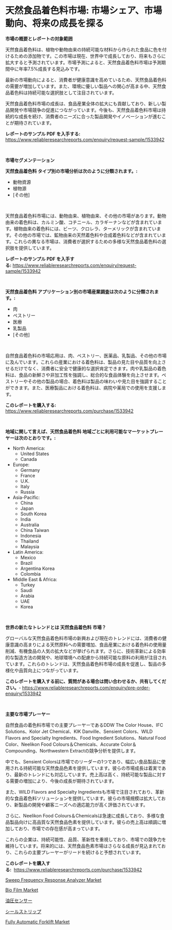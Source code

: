 <p><h1>天然食品着色料市場: 市場シェア、市場動向、将来の成長を探る</h1></p><p><strong>市場の概要とレポートの対象範囲</strong></p>
<p><p>天然食品着色料は、植物や動物由来の持続可能な材料から作られた食品に色を付けるための添加物です。この市場は現在、世界中で成長しており、将来もさらに拡大すると予測されています。市場予測によると、天然食品着色料市場は予測期間中に年率7.5%成長する見込みです。</p><p>最新の市場動向によると、消費者が健康意識を高めているため、天然食品着色料の需要が増加しています。また、環境に優しい製品への関心が高まる中、天然食品着色料は持続可能な選択肢として注目されています。</p><p>天然食品着色料市場の成長は、食品産業全体の拡大にも貢献しており、新しい製品開発や市場競争の促進につながっています。今後も、天然食品着色料市場は持続的な成長を続け、消費者のニーズに合った製品開発やイノベーションが進むことが期待されています。</p></p>
<p><strong>レポートのサンプル PDF を入手する:</strong> <a href="https://www.reliableresearchreports.com/enquiry/request-sample/1533942">https://www.reliableresearchreports.com/enquiry/request-sample/1533942</a></p>
<p>&nbsp;</p>
<p><strong>市場セグメンテーション</strong></p>
<p><strong>天然食品着色料 タイプ別の市場分析は次のように分類されます。:</strong></p>
<p><ul><li>動物資源</li><li>植物源</li><li>[その他]</li></ul></p>
<p>&nbsp;</p>
<p><p>天然食品着色料市場には、動物由来、植物由来、その他の市場があります。動物由来の着色料は、カルミン酸、コチニール、カラギーナンなどが含まれています。植物由来の着色料には、ビーツ、クロレラ、ターメリックが含まれています。その他の市場では、鉱物由来の天然着色料や合成着色料などが含まれています。これらの異なる市場は、消費者が選択するための多様な天然食品着色料の選択肢を提供しています。</p></p>
<p><strong>レポートのサンプル PDF を入手する:</strong>&nbsp;<a href="https://www.reliableresearchreports.com/enquiry/request-sample/1533942">https://www.reliableresearchreports.com/enquiry/request-sample/1533942</a></p>
<p>&nbsp;</p>
<p><strong> 天然食品着色料 アプリケーション別の市場産業調査は次のように分類されます。:</strong></p>
<p><ul><li>肉</li><li>ペストリー</li><li>医療</li><li>乳製品</li><li>[その他]</li></ul></p>
<p>&nbsp;</p>
<p><p>自然食品着色料の市場応用は、肉、ペストリー、医薬品、乳製品、その他の市場に及んでいます。これらの産業における着色料は、製品の見た目や品質を向上させるだけでなく、消費者に安全で健康的な選択肯定できます。肉や乳製品の着色料は、食品の新鮮さや非加工性を強調し、総合的な食品体験を向上させます。ペストリーやその他の製品の場合、着色料は製品の味わいや見た目を強調することができます。また、医療製品における着色料は、病院や薬局での使用を支援します。</p></p>
<p><strong>このレポートを購入する:</strong>&nbsp; <a href="https://www.reliableresearchreports.com/purchase/1533942">https://www.reliableresearchreports.com/purchase/1533942</a></p>
<p>&nbsp;</p>
<p><strong>地域に関して言えば、天然食品着色料 地域ごとに利用可能なマーケットプレーヤーは次のとおりです。:</strong></p>
<p><ul>
    <li>
        North America:
        <ul>
            <li>United States</li>
            <li>Canada</li>
        </ul>
    </li>
    <li>
        Europe:
        <ul>
            <li>Germany</li>
            <li>France</li>
            <li>U.K.</li>
            <li>Italy</li>
            <li>Russia</li>
        </ul>
    </li>
    <li>
        Asia-Pacific:
        <ul>
            <li>China</li>
            <li>Japan</li>
            <li>South Korea</li>
            <li>India</li>
            <li>Australia</li>
            <li>China Taiwan</li>
            <li>Indonesia</li>
            <li>Thailand</li>
            <li>Malaysia</li>
        </ul>
    </li>
    <li>
        Latin America:
        <ul>
            <li>Mexico</li>
            <li>Brazil</li>
            <li>Argentina Korea</li>
            <li>Colombia</li>
        </ul>
    </li>
    <li>
        Middle East & Africa:
        <ul>
            <li>Turkey</li>
            <li>Saudi</li>
            <li>Arabia</li>
            <li>UAE</li>
            <li>Korea</li>
        </ul>
    </li>
    </ul></p>
<p>&nbsp;</p>
<p><strong>世界の新たなトレンドとは 天然食品着色料 市場？</strong></p>
<p><p>グローバルな天然食品着色料市場の新興および現在のトレンドには、消費者の健康意識の高まりによる天然原料への需要増加、食品産業における着色料の使用量削減、有機食品の人気の拡大などが挙げられます。さらに、技術革新による効率的な製造方法の開発や、地球環境への配慮から持続可能な原料の利用が注目されています。これらのトレンドは、天然食品着色料市場の成長を促進し、製品の多様化や品質向上につながっています。</p></p>
<p><strong>このレポートを購入する前に、質問がある場合は問い合わせるか、共有してください。</strong>- <a href="https://www.reliableresearchreports.com/enquiry/pre-order-enquiry/1533942">https://www.reliableresearchreports.com/enquiry/pre-order-enquiry/1533942</a></p>
<p>&nbsp;</p>
<p><strong>主要な市場プレーヤー</strong></p>
<p><p>自然食品の着色料市場での主要プレーヤーであるDDW The Color House、IFC Solutions、Kolor Jet Chemical、KIK Danville、Sensient Colors、WILD Flavors and Specialty Ingredients、Food Ingredient Solutions、Natural Food Color、Neelikon Food Colours＆Chemicals、Accurate Color＆Compounding、Northwestern Extractの競争分析を提供します。 </p><p>中でも、Sensient Colorsは市場でのリーダーの1つであり、幅広い食品製品に使用される持続可能な天然食品色素を提供しています。彼らの市場成長は着実であり、最新のトレンドにも対応しています。売上高は高く、持続可能な製品に対する需要の増加により、今後の成長が期待されています。</p><p>また、WILD Flavors and Specialty Ingredientsも市場で注目されており、革新的な食品着色料ソリューションを提供しています。彼らの市場規模は拡大しており、新製品の開発や顧客ニーズへの適応能力が高く評価されています。</p><p>さらに、Neelikon Food Colours＆Chemicalsは急速に成長しており、多様な食品製品向けに高品質な天然食品色素を提供しています。彼らの売上高は順調に増加しており、市場での存在感が高まっています。</p><p>これらの企業は、持続可能性、品質、革新性を重視しており、市場での競争力を維持しています。将来的には、天然食品色素市場はさらなる成長が見込まれており、これらの主要プレーヤーがリードを続けると予想されています。</p></p>
<p><strong>このレポートを購入する:</strong>&nbsp;&nbsp;<a href="https://www.reliableresearchreports.com/purchase/1533942">https://www.reliableresearchreports.com/purchase/1533942</a></p>
<p><p><a href="https://view.publitas.com/reportprime-1/sweep-frequency-response-analyzer-market-dynamics-2024-2031-also-about-its-market-trends-projections-and-opportunities/">Sweep Frequency Response Analyzer Market</a></p><p><a href="https://cat-emmental-94b.notion.site/Bio-Film-Market-Size-Growing-and-Forecasted-for-period-from-2024-2031-and-provides-complete-market-9b9beaecd8a14fd9b3c9eac12f71d803">Bio Film Market</a></p><p><a href="https://github.com/pepo3k/Market-Research-Report-List-1/blob/main/547430917778.md">油圧センサー</a></p><p><a href="https://github.com/nemesis2824/Market-Research-Report-List-1/blob/main/444218617779.md">シールストリップ</a></p><p><a href="https://issuu.com/reportprime-2/docs/fully-automatic-forklift-market-size-2030.pptx">Fully Automatic Forklift Market</a></p></p>